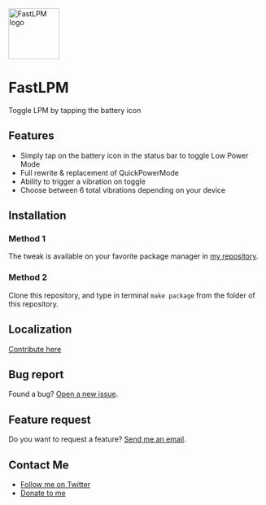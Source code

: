 <img width=100 src="https://redentic.dev/depictions/com.redenticdev.fastlpm/icon.png" alt="FastLPM logo">

# FastLPM
Toggle LPM by tapping the battery icon

## Features
- Simply tap on the battery icon in the status bar to toggle Low Power Mode
- Full rewrite & replacement of QuickPowerMode
- Ability to trigger a vibration on toggle
- Choose between 6 total vibrations depending on your device

## Installation
### Method 1
The tweak is available on your favorite package manager in [my repository](https://redentic.dev).

### Method 2
Clone this repository, and type in terminal `make package` from the folder of this repository.

## Localization
[Contribute here](https://github.com/RedenticDev/TweaksLocalizations)

## Bug report
Found a bug? [Open a new issue](https://github.com/RedenticDev/FastLPM/issues/new).

## Feature request
Do you want to request a feature? [Send me an email](mailto:redenticdev@gmail.com?subject=FastLPM%20Feature%20Request).

## Contact Me
- [Follow me on Twitter](https://twitter.com/RedenticDev)
- [Donate to me](https://paypal.me/redenticdev)
